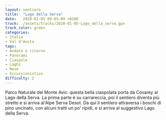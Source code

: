 ```yaml
---
layout: sentiero
title:  "Lago della Serva"
date:   2020-01-05 09:05:00 +0100
track:  /assets/tracks/2020-01-05-Lago_della_serva.gpx
track_color: green
categories:
- Italia
- Val d'Aosta
tags:
- Andata e ritorno
- Panorami
- Ciaspole
- Laghi  
- Neve
- Escursionistico
difficulty: 2
---
```


Parco Naturale del Monte Avic: questa bella ciaspolata porta da Covarey al Lago della Serva. La prima parte è su carrareccia, poi il sentiero diventa più stretto e si arriva al'Alpe Serva Desot. Da qui il sentiero attraversa i boschi di pino uncinato, con alcuni tratti un po' ripidi, e si arriva al suggestivo Lago della Serva.
